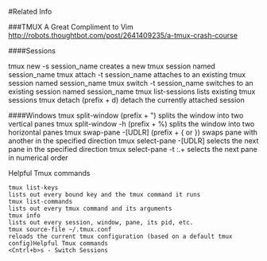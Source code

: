 #Related Info

###TMUX A Great Compliment to Vim 
http://robots.thoughtbot.com/post/2641409235/a-tmux-crash-course

####Sessions

tmux new -s session_name
creates a new tmux session named session_name
tmux attach -t session_name
attaches to an existing tmux session named session_name
tmux switch -t session_name
switches to an existing session named session_name
tmux list-sessions
lists existing tmux sessions
tmux detach (prefix + d)
detach the currently attached session


####Windows
tmux split-window (prefix + ")
splits the window into two vertical panes
tmux split-window -h (prefix + %)
splits the window into two horizontal panes
tmux swap-pane -[UDLR] (prefix + { or })
swaps pane with another in the specified direction
tmux select-pane -[UDLR]
selects the next pane in the specified direction
tmux select-pane -t :.+
selects the next pane in numerical order

Helpful Tmux commands
```
tmux list-keys
lists out every bound key and the tmux command it runs
tmux list-commands
lists out every tmux command and its arguments
tmux info
lists out every session, window, pane, its pid, etc.
tmux source-file ~/.tmux.conf
reloads the current tmux configuration (based on a default tmux config)Helpful Tmux commands
<Cntrl+b>s - Switch Sessions
```
